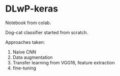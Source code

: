 # DLwP-keras

Notebook from colab.

Dog-cat classifier started from scratch.

Approaches taken:
1. Naive CNN
2. Data augmentation
3. Transfer learning from VGG16, feature extraction
4. fine-tuning
